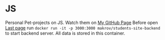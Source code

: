 # JS
Personal Pet-projects on JS.
Watch them on [My GitHub Page](https://makrovan.github.io/JS/)
Before open [Last page](https://makrovan.github.io/JS/11_client-server/index.html) run `docker run -it -p 3000:3000 makrov/students-site-backend` to start backend server. All data is stored in this container.
